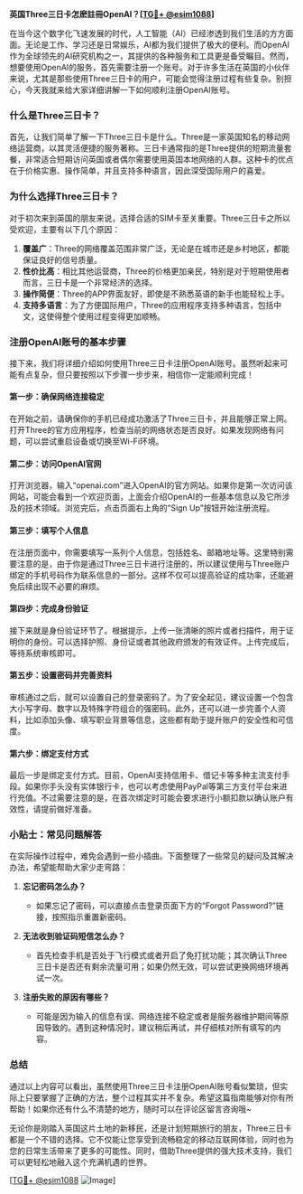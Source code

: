 **英国Three三日卡怎麽註冊OpenAI？[[TG💪+ @esim1088](https://t.me/s/esim1088)]**

在当今这个数字化飞速发展的时代，人工智能（AI）已经渗透到我们生活的方方面面。无论是工作、学习还是日常娱乐，AI都为我们提供了极大的便利。而OpenAI作为全球领先的AI研究机构之一，其提供的各种服务和工具更是备受瞩目。然而，想要使用OpenAI的服务，首先需要注册一个账号。对于许多生活在英国的小伙伴来说，尤其是那些使用Three三日卡的用户，可能会觉得注册过程有些复杂。别担心，今天我就来给大家详细讲解一下如何顺利注册OpenAI账号。

### 什么是Three三日卡？

首先，让我们简单了解一下Three三日卡是什么。Three是一家英国知名的移动网络运营商，以其灵活便捷的服务著称。三日卡通常指的是Three提供的短期流量套餐，非常适合短期访问英国或者偶尔需要使用英国本地网络的人群。这种卡的优点在于价格实惠、操作简单，并且支持多种语言，因此深受国际用户的喜爱。

### 为什么选择Three三日卡？

对于初次来到英国的朋友来说，选择合适的SIM卡至关重要。Three三日卡之所以受欢迎，主要有以下几个原因：

1. **覆盖广**：Three的网络覆盖范围非常广泛，无论是在城市还是乡村地区，都能保证良好的信号质量。
2. **性价比高**：相比其他运营商，Three的价格更加亲民，特别是对于短期使用者而言，三日卡是一个非常经济的选择。
3. **操作简便**：Three的APP界面友好，即使是不熟悉英语的新手也能轻松上手。
4. **支持多语言**：为了方便国际用户，Three的应用程序支持多种语言，包括中文，这使得整个使用过程变得更加顺畅。

### 注册OpenAI账号的基本步骤

接下来，我们将详细介绍如何使用Three三日卡注册OpenAI账号。虽然听起来可能有点复杂，但只要按照以下步骤一步步来，相信你一定能顺利完成！

#### 第一步：确保网络连接稳定

在开始之前，请确保你的手机已经成功激活了Three三日卡，并且能够正常上网。打开Three的官方应用程序，检查当前的网络状态是否良好。如果发现网络有问题，可以尝试重启设备或切换至Wi-Fi环境。

#### 第二步：访问OpenAI官网

打开浏览器，输入“openai.com”进入OpenAI的官方网站。如果你是第一次访问该网站，可能会看到一个欢迎页面，上面会介绍OpenAI的一些基本信息以及它所涉及的技术领域。浏览完后，点击页面右上角的“Sign Up”按钮开始注册流程。

#### 第三步：填写个人信息

在注册页面中，你需要填写一系列个人信息，包括姓名、邮箱地址等。这里特别需要注意的是，由于你是通过Three三日卡进行注册的，所以建议使用与Three账户绑定的手机号码作为联系信息的一部分。这样不仅可以提高验证的成功率，还能避免后续出现不必要的麻烦。

#### 第四步：完成身份验证

接下来就是身份验证环节了。根据提示，上传一张清晰的照片或者扫描件，用于证明你的身份。可以选择护照、身份证或者其他政府颁发的有效证件。上传完成后，等待系统审核即可。

#### 第五步：设置密码并完善资料

审核通过之后，就可以设置自己的登录密码了。为了安全起见，建议设置一个包含大小写字母、数字以及特殊字符组合的强密码。此外，还可以进一步完善个人资料，比如添加头像、填写职业背景等信息，这些都有助于提升账户的安全性和可信度。

#### 第六步：绑定支付方式

最后一步是绑定支付方式。目前，OpenAI支持信用卡、借记卡等多种主流支付手段。如果你手头没有实体银行卡，也可以考虑使用PayPal等第三方支付平台来进行充值。不过需要注意的是，在首次绑定时可能会要求进行小额扣款以确认账户有效性，请提前做好准备。

### 小贴士：常见问题解答

在实际操作过程中，难免会遇到一些小插曲。下面整理了一些常见的疑问及其解决办法，希望能帮助大家少走弯路：

1. **忘记密码怎么办？**
   - 如果忘记了密码，可以直接点击登录页面下方的“Forgot Password?”链接，按照指示重置新密码。

2. **无法收到验证码短信怎么办？**
   - 首先检查手机是否处于飞行模式或者开启了免打扰功能；其次确认Three三日卡是否还有剩余流量可用；如果仍然无效，可以尝试更换网络环境再试一次。

3. **注册失败的原因有哪些？**
   - 可能是因为输入的信息有误、网络连接不稳定或者是服务器维护期间等原因导致的。遇到这种情况时，建议稍后再试，并仔细核对所有填写的内容。

### 总结

通过以上内容可以看出，虽然使用Three三日卡注册OpenAI账号看似繁琐，但实际上只要掌握了正确的方法，整个过程其实并不复杂。希望这篇指南能够对你有所帮助！如果你还有什么不清楚的地方，随时可以在评论区留言咨询哦~

无论你是刚踏入英国这片土地的新移民，还是计划短期旅行的朋友，Three三日卡都是一个不错的选择。它不仅能让您享受到流畅稳定的移动互联网体验，同时也为您的日常生活带来了更多的可能性。同时，借助Three提供的强大技术支持，我们可以更轻松地融入这个充满机遇的世界。

[[TG💪+ @esim1088](https://t.me/s/esim1088) ![Image](https://i.postimg.cc/4NQfJmqS/Snipaste-2025-05-13-00-14-12.png)]